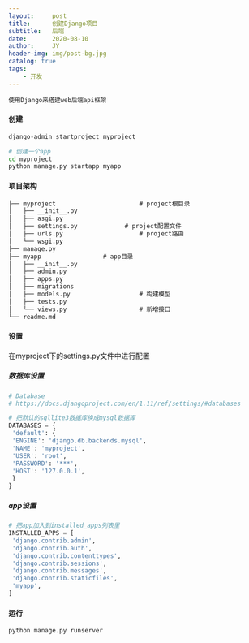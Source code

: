 ```yaml
---
layout:     post
title:      创建Django项目
subtitle:   后端
date:       2020-08-10
author:     JY
header-img: img/post-bg.jpg
catalog: true
tags:
    - 开发
---
```




`使用Django来搭建web后端api框架`



#### 创建

```bash
django-admin startproject myproject

# 创建一个app
cd myproject
python manage.py startapp myapp
```



#### 项目架构

```xml
├── myproject 						# project根目录
│   ├── __init__.py
│   ├── asgi.py
│   ├── settings.py				# project配置文件
│   ├── urls.py						# project路由
│   └── wsgi.py
├── manage.py
├── myapp                 # app目录
│   ├── __init__.py		
│   ├── admin.py				
│   ├── apps.py
│   ├── migrations
│   ├── models.py					# 构建模型			
│   ├── tests.py
│   └── views.py					# 新增接口
└── readme.md
```



#### 设置

在myproject下的settings.py文件中进行配置

##### 数据库设置

```python
# Database
# https://docs.djangoproject.com/en/1.11/ref/settings/#databases

# 把默认的sqllite3数据库换成mysql数据库
DATABASES = {
 'default': {
 'ENGINE': 'django.db.backends.mysql',
 'NAME': 'myproject',
 'USER': 'root',
 'PASSWORD': '***',
 'HOST': '127.0.0.1',
 }
}
```



##### app设置

```python
# 把app加入到installed_apps列表里
INSTALLED_APPS = [
 'django.contrib.admin',
 'django.contrib.auth',
 'django.contrib.contenttypes',
 'django.contrib.sessions',
 'django.contrib.messages',
 'django.contrib.staticfiles',
 'myapp',
]
```



#### 运行

```
python manage.py runserver
```

